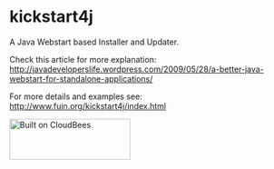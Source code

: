 kickstart4j
===========

A Java Webstart based Installer and Updater. 

Check this article for more explanation: 
http://javadeveloperslife.wordpress.com/2009/05/28/a-better-java-webstart-for-standalone-applications/

For more details and examples see: 
http://www.fuin.org/kickstart4j/index.html

<a href="https://fuin-org.ci.cloudbees.com/kickstart4j"><img src="http://www.fuin.org/images/Button-Built-on-CB-1.png" width="213" height="72" border="0" alt="Built on CloudBees"/></a>